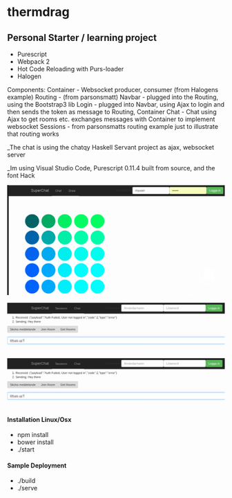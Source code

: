 # thermdrag

## Personal Starter / learning project

* Purescript
* Webpack 2
* Hot Code Reloading with Purs-loader
* Halogen

Components:
Container - Websocket producer, consumer (from Halogens example)
Routing   - (from parsonsmatt)
Navbar    - plugged into the Routing, using the Bootstrap3 lib
Login     - plugged into Navbar, using Ajax to login and then sends the token as message to Routing, Container
Chat      - Chat using Ajax to get rooms etc. exchanges messages with Container to implement websocket
Sessions  - from parsonsmatts routing example just to illustrate that routing works

_The chat is using the chatqy Haskell Servant project as ajax, websocket server

_Im using Visual Studio Code, Purescript 0.11.4 built from source, and the font Hack

![alt tag](https://raw.githubusercontent.com/Rockfordal/thermdrag/halogen/images/colors.png)

![alt tag](https://raw.githubusercontent.com/Rockfordal/thermdrag/halogen/images/chat1.png)

![alt tag](https://raw.githubusercontent.com/Rockfordal/thermdrag/halogen/images/chat1.png)

#### Installation Linux/Osx
* npm install
* bower install
* ./start

#### Sample Deployment
* ./build
* ./serve
